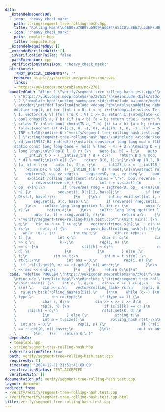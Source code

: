 ```yaml
---
data:
  _extendedDependsOn:
  - icon: ':heavy_check_mark:'
    path: string/segment-tree-rolling-hash.hpp
    title: "Rolling Hash(\u4E00\u70B9\u5909\u66F4\u53CD\u8EE2\u53EF\u80FD)"
  - icon: ':heavy_check_mark:'
    path: template.hpp
    title: template.hpp
  _extendedRequiredBy: []
  _extendedVerifiedWith: []
  _isVerificationFailed: false
  _pathExtension: cpp
  _verificationStatusIcon: ':heavy_check_mark:'
  attributes:
    '*NOT_SPECIAL_COMMENTS*': ''
    PROBLEM: https://yukicoder.me/problems/no/2761
    links:
    - https://yukicoder.me/problems/no/2761
  bundledCode: "#line 1 \"verify/segment-tree-rolling-hash.test.cpp\"\n#define PROBLEM\
    \ \"https://yukicoder.me/problems/no/2761\"\n\n#include <bits/stdc++.h>\n\n#line\
    \ 2 \"template.hpp\"\nusing namespace std;\n#include <atcoder/modint>\nusing namespace\
    \ atcoder;\n#ifdef local\n#include <debug.hpp>\n#else\n#define debug(...)\n#endif\n\
    #define rep(i, n) for (int i = 0; i < n; i++)\ntemplate <class T> istream& operator>>(istream&\
    \ I, vector<T>& V) {for (T& X : V) I >> X; return I;}\ntemplate <class T> inline\
    \ bool chmax(T& a, T b) {if (a < b) {a = b; return true;} return false;}\ntemplate\
    \ <class T> inline bool chmin(T& a, T b) {if (a > b) {a = b; return true;} return\
    \ false;}\nconst int dx[](1, 0, -1, 0), dy[](0, 1, 0, -1), inf = 2e9; const long\
    \ INF = 1e18;\n#line 6 \"verify/segment-tree-rolling-hash.test.cpp\"\n\n#line\
    \ 1 \"string/segment-tree-rolling-hash.hpp\"\n#include <atcoder/segtree>\n\nrandom_device\
    \ rd;\nmt19937_64 rnd(rd());\nstatic constexpr long long mod = (1LL << 61) - 1;\n\
    static const long long base = rnd() % (mod - 4) + 2;\n\nusing D = pair<long long,\
    \ long long>;\n\nD op(D l, D r) {\n    auto [a, b] = l;\n    auto [c, d] = r;\n\
    \    __int128_t x = (__int128_t)a * d + c;\n    return D(x % mod, ((__int128_t)b\
    \ * d) % mod);\n}\nD e() {\n    return D(0, 1);\n}\n\nD op_(D l, D r) {\n    auto\
    \ [a, b] = l;\n    auto [c, d] = r;\n    __int128_t x = (__int128_t)c * b + a;\n\
    \    return D(x % mod, ((__int128_t)b * d) % mod);\n}\n\nstruct rolling_hash {\n\
    \    segtree<D, op, e> seg;\n    segtree<D, op_, e> rseg;\n    bool reverse;\n\
    \n    explicit rolling_hash(const string &s = \"\", bool reverse_ = false)\n \
    \       : reverse(reverse_) {\n        int n = s.size();\n        seg = segtree<D,\
    \ op, e>(n);\n        if (reverse) rseg = segtree<D, op_, e>(n);\n        rep(i,\
    \ n) {\n            seg.set(i, D(s[i], base));\n            if (reverse) rseg.set(i,\
    \ D(s[i], base));\n        }\n    }\n\n    inline void set(int i, char c) {\n\
    \        seg.set(i, D(c, base));\n        if (reverse) rseg.set(i, D(c, base));\n\
    \    }\n\n    inline long long get(int l, int r) {\n        auto [a, b] = seg.prod(l,\
    \ r);\n        return a;\n    }\n\n    inline long long rget(int l, int r) {\n\
    \        auto [a, b] = rseg.prod(l, r);\n        return a;\n    }\n};\n#line 8\
    \ \"verify/segment-tree-rolling-hash.test.cpp\"\n\nint main() {\n    int n, l,\
    \ q;\n    cin >> n >> l >> q;\n    vector<string> s(n);\n    cin >> s;\n    vector<rolling_hash>\
    \ rs;\n    rep(i, n) {\n        rs.push_back(rolling_hash(s[i]));\n    }\n\n \
    \   while (q--) {\n        int type;\n        cin >> type;\n        if (type ==\
    \ 1) {\n            int k;\n            char c, d;\n            cin >> k >> c\
    \ >> d;\n            k--;\n            rep(i, n) {\n                if (s[i][k]\
    \ == c) {\n                    s[i][k] = d;\n                    rs[i].set(k,\
    \ d);\n                }\n            }\n        } else {\n            string\
    \ t;\n            cin >> t;\n            int m = t.size();\n            rolling_hash\
    \ rt(t);\n\n            int ans = 0;\n            rep(i, n) {\n              \
    \  if (rs[i].get(0, m) == rt.get(0, m)) ans++;\n            }\n\n            cout\
    \ << ans << endl;\n        }\n    }\n    return 0;\n}\n"
  code: "#define PROBLEM \"https://yukicoder.me/problems/no/2761\"\n\n#include <bits/stdc++.h>\n\
    \n#include \"template.hpp\"\n\n#include \"string/segment-tree-rolling-hash.hpp\"\
    \n\nint main() {\n    int n, l, q;\n    cin >> n >> l >> q;\n    vector<string>\
    \ s(n);\n    cin >> s;\n    vector<rolling_hash> rs;\n    rep(i, n) {\n      \
    \  rs.push_back(rolling_hash(s[i]));\n    }\n\n    while (q--) {\n        int\
    \ type;\n        cin >> type;\n        if (type == 1) {\n            int k;\n\
    \            char c, d;\n            cin >> k >> c >> d;\n            k--;\n \
    \           rep(i, n) {\n                if (s[i][k] == c) {\n               \
    \     s[i][k] = d;\n                    rs[i].set(k, d);\n                }\n\
    \            }\n        } else {\n            string t;\n            cin >> t;\n\
    \            int m = t.size();\n            rolling_hash rt(t);\n\n          \
    \  int ans = 0;\n            rep(i, n) {\n                if (rs[i].get(0, m)\
    \ == rt.get(0, m)) ans++;\n            }\n\n            cout << ans << endl;\n\
    \        }\n    }\n    return 0;\n}"
  dependsOn:
  - template.hpp
  - string/segment-tree-rolling-hash.hpp
  isVerificationFile: true
  path: verify/segment-tree-rolling-hash.test.cpp
  requiredBy: []
  timestamp: '2024-12-11 21:51:41+09:00'
  verificationStatus: TEST_ACCEPTED
  verifiedWith: []
documentation_of: verify/segment-tree-rolling-hash.test.cpp
layout: document
redirect_from:
- /verify/verify/segment-tree-rolling-hash.test.cpp
- /verify/verify/segment-tree-rolling-hash.test.cpp.html
title: verify/segment-tree-rolling-hash.test.cpp
---
```

